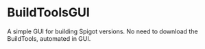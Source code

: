 # BuildToolsGUI
A simple GUI for building Spigot versions. No need to download the BuildTools, automated in GUI.
